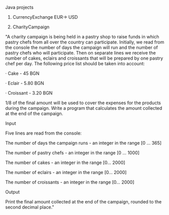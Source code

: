 Java projects

1. CurrencyExchange
EUR-> USD
    
    
2. CharityCampaign

"A charity campaign is being held in a pastry shop to raise funds in which pastry chefs from all over the country can participate. Initially, we read from the console the number of days the campaign will run and the number of pastry chefs who will participate. Then on separate lines we receive the number of cakes, eclairs and croissants that will be prepared by one pastry chef per day. The following price list should be taken into account:

· Cake - 45 BGN

· Eclair - 5.80 BGN

· Croissant - 3.20 BGN

1/8 of the final amount will be used to cover the expenses for the products during the campaign. Write a program that calculates the amount collected at the end of the campaign.

Input

Five lines are read from the console:

The number of days the campaign runs - an integer in the range [0 … 365]

The number of pastry chefs - an integer in the range [0 … 1000]

The number of cakes - an integer in the range [0… 2000]

The number of eclairs - an integer in the range [0… 2000]

The number of croissants - an integer in the range [0… 2000]

Output

Print the final amount collected at the end of the campaign, rounded to the second decimal place."
